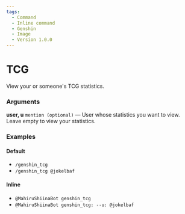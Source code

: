 ```yaml
---
tags:
  - Command
  - Inline command
  - Genshin
  - Image
  - Version 1.0.0
---
```


# TCG

View your or someone's TCG statistics.

### Arguments

**user, u**  `mention (optional)` — User whose statistics you want to view. Leave empty to view your statistics.

### Examples

#### Default
+ `/genshin_tcg`
+ `/genshin_tcg @jokelbaf`

#### Inline
+ `@MahiruShiinaBot genshin_tcg`
+ `@MahiruShiinaBot genshin_tcg: --u: @jokelbaf`
